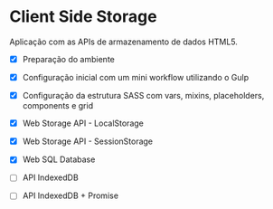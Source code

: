 # Client Side Storage

Aplicação com as APIs de armazenamento de dados HTML5.

- [x] Preparação do ambiente
- [x] Configuração inicial com um mini workflow utilizando o Gulp
- [x] Configuração da estrutura SASS com vars, mixins, placeholders, components e grid
- [x] Web Storage API - LocalStorage 
- [x] Web Storage API - SessionStorage
- [x] Web SQL Database
- [ ] API IndexedDB
- [ ] API IndexedDB + Promise

